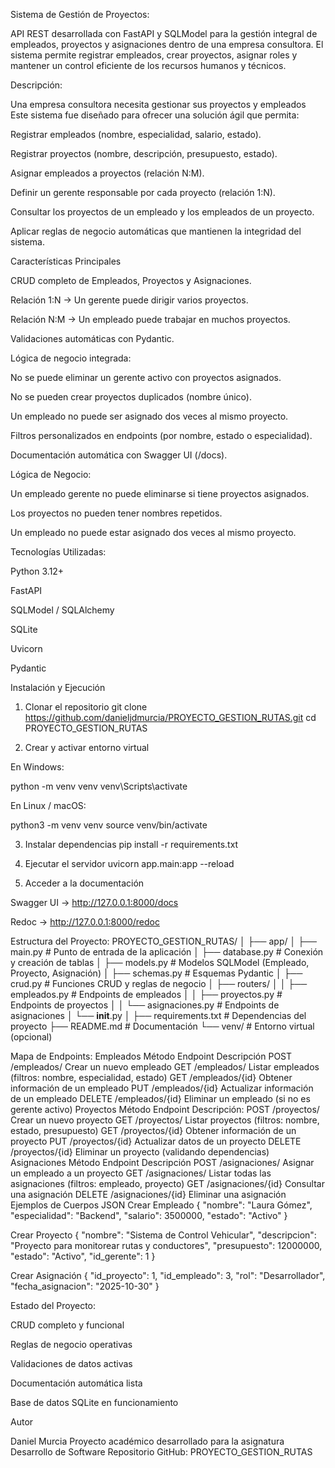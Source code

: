 Sistema de Gestión de Proyectos:

API REST desarrollada con FastAPI y SQLModel para la gestión integral de empleados, proyectos y asignaciones dentro de una empresa consultora.
El sistema permite registrar empleados, crear proyectos, asignar roles y mantener un control eficiente de los recursos humanos y técnicos.

Descripción:

Una empresa consultora necesita gestionar sus proyectos y empleados
Este sistema fue diseñado para ofrecer una solución ágil que permita:

Registrar empleados (nombre, especialidad, salario, estado).

Registrar proyectos (nombre, descripción, presupuesto, estado).

Asignar empleados a proyectos (relación N:M).

Definir un gerente responsable por cada proyecto (relación 1:N).

Consultar los proyectos de un empleado y los empleados de un proyecto.

Aplicar reglas de negocio automáticas que mantienen la integridad del sistema.

Características Principales

CRUD completo de Empleados, Proyectos y Asignaciones.

Relación 1:N → Un gerente puede dirigir varios proyectos.

Relación N:M → Un empleado puede trabajar en muchos proyectos.

Validaciones automáticas con Pydantic.

Lógica de negocio integrada:

No se puede eliminar un gerente activo con proyectos asignados.

No se pueden crear proyectos duplicados (nombre único).

Un empleado no puede ser asignado dos veces al mismo proyecto.

Filtros personalizados en endpoints (por nombre, estado o especialidad).

Documentación automática con Swagger UI (/docs).

Lógica de Negocio:

Un empleado gerente no puede eliminarse si tiene proyectos asignados.

Los proyectos no pueden tener nombres repetidos.

Un empleado no puede estar asignado dos veces al mismo proyecto.

Tecnologías Utilizadas:

Python 3.12+

FastAPI

SQLModel / SQLAlchemy

SQLite

Uvicorn

Pydantic

Instalación y Ejecución
1. Clonar el repositorio
git clone https://github.com/danieljdmurcia/PROYECTO_GESTION_RUTAS.git
cd PROYECTO_GESTION_RUTAS

3. Crear y activar entorno virtual

En Windows:

python -m venv venv
venv\Scripts\activate


En Linux / macOS:

python3 -m venv venv
source venv/bin/activate

3. Instalar dependencias
pip install -r requirements.txt

4. Ejecutar el servidor
uvicorn app.main:app --reload

5. Acceder a la documentación

Swagger UI → http://127.0.0.1:8000/docs

Redoc → http://127.0.0.1:8000/redoc

Estructura del Proyecto:
PROYECTO_GESTION_RUTAS/
│
├── app/
│   ├── main.py                # Punto de entrada de la aplicación
│   ├── database.py            # Conexión y creación de tablas
│   ├── models.py              # Modelos SQLModel (Empleado, Proyecto, Asignación)
│   ├── schemas.py             # Esquemas Pydantic
│   ├── crud.py                # Funciones CRUD y reglas de negocio
│   ├── routers/
│   │   ├── empleados.py       # Endpoints de empleados
│   │   ├── proyectos.py       # Endpoints de proyectos
│   │   └── asignaciones.py    # Endpoints de asignaciones
│   └── __init__.py
│
├── requirements.txt           # Dependencias del proyecto
├── README.md                  # Documentación
└── venv/                      # Entorno virtual (opcional)

Mapa de Endpoints:
Empleados
Método	Endpoint	Descripción
POST	/empleados/	Crear un nuevo empleado
GET	/empleados/	Listar empleados (filtros: nombre, especialidad, estado)
GET	/empleados/{id}	Obtener información de un empleado
PUT	/empleados/{id}	Actualizar información de un empleado
DELETE	/empleados/{id}	Eliminar un empleado (si no es gerente activo)
Proyectos
Método	Endpoint	Descripción:
POST	/proyectos/	Crear un nuevo proyecto
GET	/proyectos/	Listar proyectos (filtros: nombre, estado, presupuesto)
GET	/proyectos/{id}	Obtener información de un proyecto
PUT	/proyectos/{id}	Actualizar datos de un proyecto
DELETE	/proyectos/{id}	Eliminar un proyecto (validando dependencias)
Asignaciones
Método	Endpoint	Descripción
POST	/asignaciones/	Asignar un empleado a un proyecto
GET	/asignaciones/	Listar todas las asignaciones (filtros: empleado, proyecto)
GET	/asignaciones/{id}	Consultar una asignación
DELETE	/asignaciones/{id}	Eliminar una asignación
Ejemplos de Cuerpos JSON
Crear Empleado
{
  "nombre": "Laura Gómez",
  "especialidad": "Backend",
  "salario": 3500000,
  "estado": "Activo"
}

Crear Proyecto
{
  "nombre": "Sistema de Control Vehicular",
  "descripcion": "Proyecto para monitorear rutas y conductores",
  "presupuesto": 12000000,
  "estado": "Activo",
  "id_gerente": 1
}

Crear Asignación
{
  "id_proyecto": 1,
  "id_empleado": 3,
  "rol": "Desarrollador",
  "fecha_asignacion": "2025-10-30"
}

Estado del Proyecto:

CRUD completo y funcional

Reglas de negocio operativas

Validaciones de datos activas

Documentación automática lista

Base de datos SQLite en funcionamiento

Autor

Daniel Murcia
Proyecto académico desarrollado para la asignatura Desarrollo de Software
Repositorio GitHub: PROYECTO_GESTION_RUTAS
